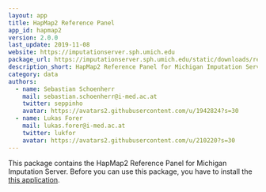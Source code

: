 ```yaml
---
layout: app
title: HapMap2 Reference Panel
app_id: hapmap2
version: 2.0.0
last_update: 2019-11-08
website: https://imputationserver.sph.umich.edu
package_url: https://imputationserver.sph.umich.edu/static/downloads/releases/hapmap2-2.0.0.zip
description_short: HapMap2 Reference Panel for Michigan Imputation Server.
category: data
authors:
  - name: Sebastian Schoenherr
    mail: sebastian.schoenherr@i-med.ac.at
    twitter: seppinho
    avatar: https://avatars2.githubusercontent.com/u/1942824?s=30
  - name: Lukas Forer
    mail: lukas.forer@i-med.ac.at
    twitter: lukfor
    avatar: https://avatars2.githubusercontent.com/u/210220?s=30
---
```


This package contains the HapMap2 Reference Panel for Michigan Imputation Server. Before you can use this package, you have to install the <a href="/applications/imputation-server">this application</a>.
